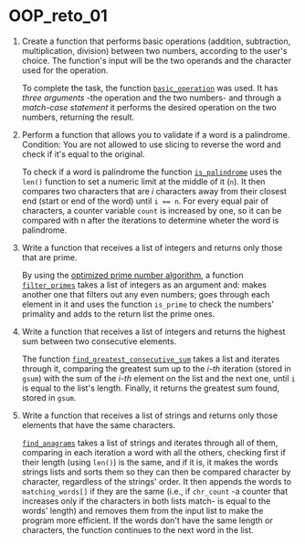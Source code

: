 # OOP_reto_01

1. Create a function that performs basic operations (addition, subtraction, multiplication, division) between two numbers, according to the user's choice. The function's input will be the two operands and the character used for the operation.

    To complete the task, the function [``basic_operation``](./one.py) was used. It has *three arguments* -the operation and the two numbers- and through a *match-case statement* it performs the desired operation on the two numbers, returning the result.

2. Perform a function that allows you to validate if a word is a palindrome. Condition: You are not allowed to use slicing to reverse the word and check if it's equal to the original.
    
    To check if a word is palindrome the function [``is_palindrome``](./two.py) uses the ``len()`` function to set a numeric limit at the middle of it (``n``). It then compares two characters that are *i* characters away from their closest end (start or end of the word) until `i == n`. For every equal pair of characters, a counter variable ``count`` is increased by one, so it can be compared with n after the iterations to determine wheter the word is palindrome.

3. Write a function that receives a list of integers and returns only those that are prime.

    By using the [optimized prime number algorithm](https://en.wikipedia.org/wiki/Primality_test#Simple_methods), a function [``filter_primes``](./three.py) takes a list of integers as an argument and: makes another one that filters out any even numbers; goes through each element in it and uses the function ``is_prime`` to check the numbers' primality and adds to the return list the prime ones.

4. Write a function that receives a list of integers and returns the highest sum between two consecutive elements.

    The function [``find_greatest_consecutive_sum``](./four.py) takes a list and iterates through it, comparing the greatest sum up to the *i-th* iteration (stored in ``gsum``) with the sum of the *i-th* element on the list and the next one, until ``i`` is equal to the list's length. Finally, it returns the greatest sum found, stored in ``gsum``.

5. Write a function that receives a list of strings and returns only those elements that have the same characters.

    [``find_anagrams``](./five.py) takes a list of strings and iterates through all of them, comparing in each iteration a word with all the others, checking first if their length (using ``len()``) is the same, and if it is, it makes the words strings lists and sorts them so they can then be compared character by character, regardless of the strings' order. It then appends the words to ``matching_words[]`` if they are the same (i.e., if ``chr_count`` -a counter that increases only if the characters in both lists match- is equal to the words' length) and removes them from the input list to make the program more efficient. If the words don't have the same length or characters, the function continues to the next word in the list.
